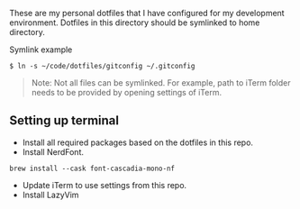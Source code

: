 These are my personal dotfiles that I have configured for my development environment. Dotfiles in this directory should be symlinked to home directory.

Symlink example

```
$ ln -s ~/code/dotfiles/gitconfig ~/.gitconfig
```

> Note: Not all files can be symlinked. For example, path to iTerm folder needs to be provided by opening settings of iTerm.

## Setting up terminal
- Install all required packages based on the dotfiles in this repo.
- Install NerdFont.
```
brew install --cask font-cascadia-mono-nf
```
- Update iTerm to use settings from this repo.
- Install LazyVim
